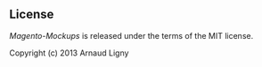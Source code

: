 License
-------

_Magento-Mockups_ is released under the terms of the MIT license.

Copyright (c) 2013 Arnaud Ligny
